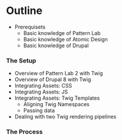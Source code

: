 # Outline

* Prerequisets
  * Basic knowledge of Pattern Lab
  * Basic knowledge of Atomic Design
  * Basic knowledge of Drupal

### The Setup

* Overview of Pattern Lab 2 with Twig
* Overview of Drupal 8 with Twig
* Integrating Assets: CSS
* Integrating Assets: JS
* Integrating Assets: Twig Templates
  * Aligning Twig Namespaces
  * Passing data
* Dealing with two Twig rendering pipelines

### The Process





